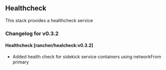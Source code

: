 ## Healthcheck

This stack provides a healthcheck service

### Changelog for v0.3.2

#### Healthcheck [rancher/healcheck:v0.3.2]
* Added health check for sidekick service containers using networkFrom primary

